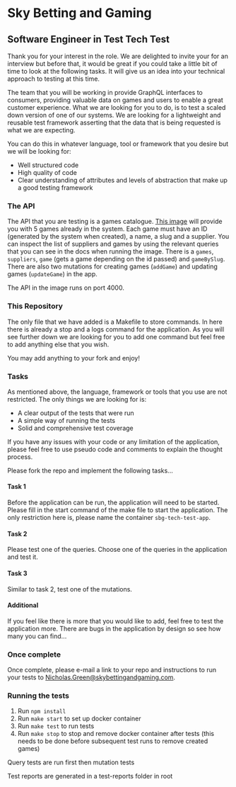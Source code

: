 # Sky Betting and Gaming

## Software Engineer in Test Tech Test

Thank you for your interest in the role. We are delighted to invite your for an interview but before that, it would be great if you could take a little bit of time to look at the following tasks. It will give us an idea into your technical approach to testing at this time.

The team that you will be working in provide GraphQL interfaces to consumers, providing valuable data on games and users to enable a great customer experience. What we are looking for you to do, is to test a scaled down version of one of our systems. We are looking for a lightweight and reusable test framework asserting that the data that is being requested is what we are expecting.

You can do this in whatever language, tool or framework that you desire but we will be looking for:
- Well structured code
- High quality of code
- Clear understanding of attributes and levels of abstraction that make up a good testing framework

### The API

The API that you are testing is a games catalogue. [This image](https://hub.docker.com/repository/docker/ngr05/sbg-gaming-seit-tech-test) will provide you with 5 games already in the system. Each game must have an ID (generated by the system when created), a name, a slug and a supplier. You can inspect the list of suppliers and games by using the relevant queries that you can see in the docs when running the image. There is a `games`, `suppliers`, `game` (gets a game depending on the id passed) and `gameBySlug`. There are also two mutations for creating games (`addGame`) and updating games (`updateGame`) in the app.

The API in the image runs on port 4000.

### This Repository

The only file that we have added is a Makefile to store commands. In here there is already a stop and a logs command for the application. As you will see further down we are looking for you to add one command but feel free to add anything else that you wish.

You may add anything to your fork and enjoy!

### Tasks

As mentioned above, the language, framework or tools that you use are not restricted. The only things we are looking for is:
- A clear output of the tests that were run
- A simple way of running the tests
- Solid and comprehensive test coverage

If you have any issues with your code or any limitation of the application, please feel free to use pseudo code and comments to explain the thought process.

Please fork the repo and implement the following tasks...

#### Task 1

Before the application can be run, the application will need to be started. Please fill in the start command of the make file to start the application. The only restriction here is, please name the container `sbg-tech-test-app`.

#### Task 2

Please test one of the queries. Choose one of the queries in the application and test it.

#### Task 3

Similar to task 2, test one of the mutations.

#### Additional

If you feel like there is more that you would like to add, feel free to test the application more. There are bugs in the application by design so see how many you can find...

### Once complete

Once complete, please e-mail a link to your repo and instructions to run your tests to Nicholas.Green@skybettingandgaming.com.

### Running the tests

1) Run `npm install`
2) Run `make start` to set up docker container
3) Run `make test` to run tests
4) Run `make stop` to stop and remove docker container after tests (this needs to be done before subsequent test runs to remove created games)

Query tests are run first then mutation tests

Test reports are generated in a test-reports folder in root
